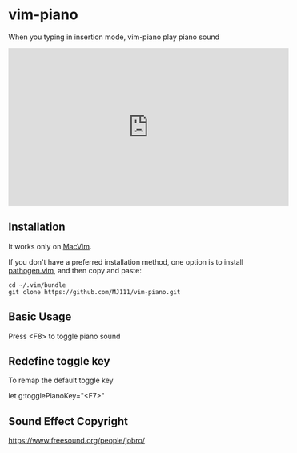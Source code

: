 # vim-piano

When you typing in insertion mode, vim-piano play piano sound

<iframe width="560" height="315" src="https://www.youtube.com/embed/OruDjlquTUY" frameborder="0" allowfullscreen></iframe>

## Installation

It works only on [MacVim](http://macvim-dev.github.io/macvim/).

If you don't have a preferred installation method, one option is to install
[pathogen.vim](https://github.com/tpope/vim-pathogen), and then copy
and paste:

    cd ~/.vim/bundle
    git clone https://github.com/MJ111/vim-piano.git

## Basic Usage

Press \<F8\> to toggle piano sound

## Redefine toggle key

To remap the default toggle key

let g:togglePianoKey="\<F7\>"

## Sound Effect Copyright

https://www.freesound.org/people/jobro/
